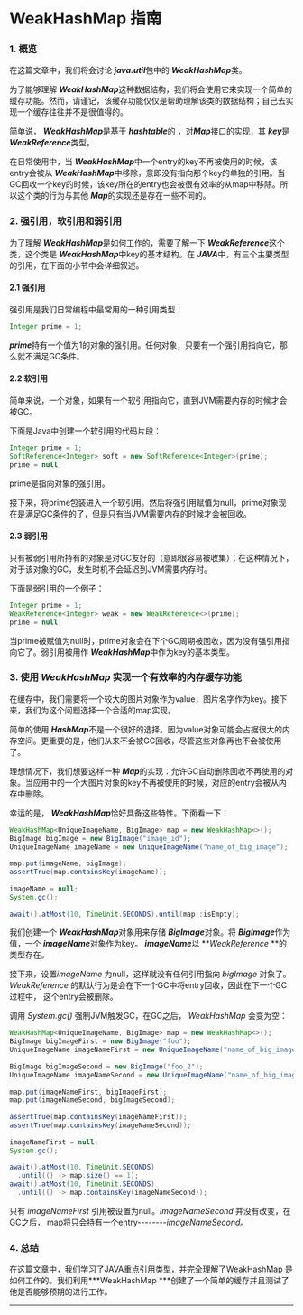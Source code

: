 # WeakHashMap 指南

### 1. 概览

在这篇文章中，我们将会讨论 ***java.util***包中的 ***WeakHashMap***类。

为了能够理解 ***WeakHashMap***这种数据结构，我们将会使用它来实现一个简单的缓存功能。然而，请谨记，该缓存功能仅仅是帮助理解该类的数据结构；自己去实现一个缓存往往并不是很值得的。

简单说， ***WeakHashMap***是基于 ***hashtable***的 ，对***Map***接口的实现，其 ***key***是 ***WeakReference***类型。

在日常使用中，当 ***WeakHashMap***中一个entry的key不再被使用的时候，该entry会被从 ***WeakHashMap***中移除，意即没有指向那个key的单独的引用。当GC回收一个key的时候，该key所在的entry也会被很有效率的从map中移除。所以这个类的行为与其他 ***Map***的实现还是存在一些不同的。



### 2. 强引用，软引用和弱引用

为了理解 ***WeakHashMap***是如何工作的，需要了解一下 ***WeakReference***这个类，这个类是 ***WeakHashMap***中key的基本结构。在 ***JAVA***中，有三个主要类型的引用，在下面的小节中会详细叙述。

#### 2.1 强引用

强引用是我们日常编程中最常用的一种引用类型：

```java
Integer prime = 1;
```

***prime***持有一个值为1的对象的强引用。任何对象，只要有一个强引用指向它，那么就不满足GC条件。

#### 2.2 软引用

简单来说，一个对象，如果有一个软引用指向它，直到JVM需要内存的时候才会被GC。

下面是Java中创建一个软引用的代码片段：

```java
Integer prime = 1;
SoftReference<Integer> soft = new SoftReference<Integer>(prime);
prime = null;
```

prime是指向对象的强引用。

接下来，将prime包装进入一个软引用。然后将强引用赋值为null，prime对象现在是满足GC条件的了，但是只有当JVM需要内存的时候才会被回收。

#### 2.3 弱引用

只有被弱引用所持有的对象是对GC友好的（意即很容易被收集）；在这种情况下，对于该对象的GC，发生时机不会延迟到JVM需要内存时。

下面是弱引用的一个例子：

```java
Integer prime = 1;
WeakReference<Integer> weak = new WeakReference<>(prime);
prime = null;
```

当prime被赋值为null时，prime对象会在下个GC周期被回收，因为没有强引用指向它了。弱引用被用作 ***WeakHashMap***中作为key的基本类型。

### 3. 使用 ***WeakHashMap*** 实现一个有效率的内存缓存功能

在缓存中，我们需要将一个较大的图片对象作为value，图片名字作为key。接下来，我们为这个问题选择一个合适的map实现。

简单的使用 ***HashMap***不是一个很好的选择。因为value对象可能会占据很大的内存空间。更重要的是，他们从来不会被GC回收，尽管这些对象再也不会被使用了。

理想情况下，我们想要这样一种 ***Map***的实现：允许GC自动删除回收不再使用的对象。当应用中的一个大图片对象的key不再被使用的时候，对应的entry会被从内存中删除。

幸运的是， ***WeakHashMap***恰好具备这些特性。下面看一下：

```java
WeakHashMap<UniqueImageName, BigImage> map = new WeakHashMap<>();
BigImage bigImage = new BigImage("image_id");
UniqueImageName imageName = new UniqueImageName("name_of_big_image");
 
map.put(imageName, bigImage);
assertTrue(map.containsKey(imageName));
 
imageName = null;
System.gc();
 
await().atMost(10, TimeUnit.SECONDS).until(map::isEmpty);
```

我们创建一个 ***WeakHashMap***对象用来存储 ***BigImage***对象。将 ***BigImage***作为值，一个 ***imageName***对象作为key。 ***imageName***以 ***WeakReference* **的类型存在。

接下来，设置*imageName* 为null，这样就没有任何引用指向 *bigImage* 对象了。 *WeakReference* 的默认行为是会在下一个GC中将entry回收，因此在下一个GC过程中， 这个entry会被删除。

调用 *System.gc()* 强制JVM触发GC，在GC之后， *WeakHashMap* 会变为空：

```java
WeakHashMap<UniqueImageName, BigImage> map = new WeakHashMap<>();
BigImage bigImageFirst = new BigImage("foo");
UniqueImageName imageNameFirst = new UniqueImageName("name_of_big_image");
 
BigImage bigImageSecond = new BigImage("foo_2");
UniqueImageName imageNameSecond = new UniqueImageName("name_of_big_image_2");
 
map.put(imageNameFirst, bigImageFirst);
map.put(imageNameSecond, bigImageSecond);
  
assertTrue(map.containsKey(imageNameFirst));
assertTrue(map.containsKey(imageNameSecond));
 
imageNameFirst = null;
System.gc();
 
await().atMost(10, TimeUnit.SECONDS)
  .until(() -> map.size() == 1);
await().atMost(10, TimeUnit.SECONDS)
  .until(() -> map.containsKey(imageNameSecond));
```

只有 *imageNameFirst* 引用被设置为null。*imageNameSecond* 并没有改变，在GC之后， map将只会持有一个entry--------*imageNameSecond*。

### 4. 总结

在这篇文章中，我们学习了JAVA重点引用类型，并完全理解了WeakHashMap 是如何工作的。我们利用***WeakHashMap ***创建了一个简单的缓存并且测试了他是否能够预期的进行工作。

****